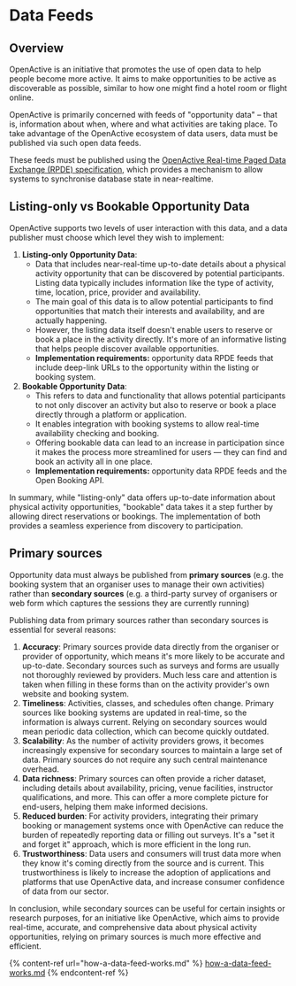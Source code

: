 # Data Feeds

## Overview

OpenActive is an initiative that promotes the use of open data to help people become more active. It aims to make opportunities to be active as discoverable as possible, similar to how one might find a hotel room or flight online.

OpenActive is primarily concerned with feeds of "opportunity data" – that is, information about when, where and what activities are taking place. To take advantage of the OpenActive ecosystem of data users, data must be published via such open data feeds.

These feeds must be published using the [OpenActive Real-time Paged Data Exchange (RPDE) specification](https://openactive.io/realtime-paged-data-exchange/), which provides a mechanism to allow systems to synchronise database state in near-realtime.

## Listing-only vs Bookable Opportunity Data

OpenActive supports two levels of user interaction with this data, and a data publisher must choose which level they wish to implement:

1. **Listing-only Opportunity Data**:
   * Data that includes near-real-time up-to-date details about a physical activity opportunity that can be discovered by potential participants. Listing data typically includes information like the type of activity, time, location, price, provider and availability.
   * The main goal of this data is to allow potential participants to find opportunities that match their interests and availability, and are actually happening.
   * However, the listing data itself doesn't enable users to reserve or book a place in the activity directly. It's more of an informative listing that helps people discover available opportunities.
   * **Implementation requirements:** opportunity data RPDE feeds that include deep-link URLs to the opportunity within the listing or booking system.
2. **Bookable Opportunity Data**:
   * This refers to data and functionality that allows potential participants to not only discover an activity but also to reserve or book a place directly through a platform or application.
   * It enables integration with booking systems to allow real-time availability checking and booking.
   * Offering bookable data can lead to an increase in participation since it makes the process more streamlined for users — they can find and book an activity all in one place.
   * **Implementation requirements:** opportunity data RPDE feeds and the Open Booking API.

In summary, while "listing-only" data offers up-to-date information about physical activity opportunities, "bookable" data takes it a step further by allowing direct reservations or bookings. The implementation of both provides a seamless experience from discovery to participation.

## Primary sources

Opportunity data must always be published from **primary sources** (e.g. the booking system that an organiser uses to manage their own activities) rather than **secondary sources** (e.g. a third-party survey of organisers or web form which captures the sessions they are currently running)

Publishing data from primary sources rather than secondary sources is essential for several reasons:

1. **Accuracy**: Primary sources provide data directly from the organiser or provider of opportunity, which means it's more likely to be accurate and up-to-date. Secondary sources such as surveys and forms are usually not thoroughly reviewed by providers. Much less care and attention is taken when filling in these forms than on the activity provider's own website and booking system.
2. **Timeliness**: Activities, classes, and schedules often change. Primary sources like booking systems are updated in real-time, so the information is always current. Relying on secondary sources would mean periodic data collection, which can become quickly outdated.
3. **Scalability**: As the number of activity providers grows, it becomes increasingly expensive for secondary sources to maintain a large set of data. Primary sources do not require any such central maintenance overhead.
4. **Data richness**: Primary sources can often provide a richer dataset, including details about availability, pricing, venue facilities, instructor qualifications, and more. This can offer a more complete picture for end-users, helping them make informed decisions.
5. **Reduced burden**: For activity providers, integrating their primary booking or management systems once with OpenActive can reduce the burden of repeatedly reporting data or filling out surveys. It's a "set it and forget it" approach, which is more efficient in the long run.
6. **Trustworthiness**: Data users and consumers will trust data more when they know it's coming directly from the source and is current. This trustworthiness is likely to increase the adoption of applications and platforms that use OpenActive data, and increase consumer confidence of data from our sector.

In conclusion, while secondary sources can be useful for certain insights or research purposes, for an initiative like OpenActive, which aims to provide real-time, accurate, and comprehensive data about physical activity opportunities, relying on primary sources is much more effective and efficient.







{% content-ref url="how-a-data-feed-works.md" %}
[how-a-data-feed-works.md](how-a-data-feed-works.md)
{% endcontent-ref %}
